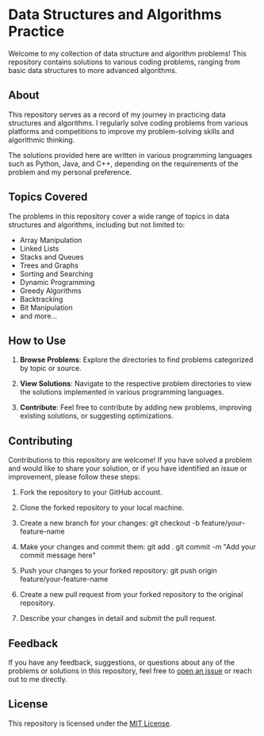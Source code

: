 # Data Structures and Algorithms Practice

Welcome to my collection of data structure and algorithm problems! This repository contains solutions to various coding problems, ranging from basic data structures to more advanced algorithms.

## About

This repository serves as a record of my journey in practicing data structures and algorithms. I regularly solve coding problems from various platforms and competitions to improve my problem-solving skills and algorithmic thinking.

The solutions provided here are written in various programming languages such as Python, Java, and C++, depending on the requirements of the problem and my personal preference.

## Topics Covered

The problems in this repository cover a wide range of topics in data structures and algorithms, including but not limited to:

- Array Manipulation
- Linked Lists
- Stacks and Queues
- Trees and Graphs
- Sorting and Searching
- Dynamic Programming
- Greedy Algorithms
- Backtracking
- Bit Manipulation
- and more...

## How to Use

1. **Browse Problems**: Explore the directories to find problems categorized by topic or source.

2. **View Solutions**: Navigate to the respective problem directories to view the solutions implemented in various programming languages.

3. **Contribute**: Feel free to contribute by adding new problems, improving existing solutions, or suggesting optimizations.

## Contributing

Contributions to this repository are welcome! If you have solved a problem and would like to share your solution, or if you have identified an issue or improvement, please follow these steps:

1. Fork the repository to your GitHub account.

2. Clone the forked repository to your local machine.

3. Create a new branch for your changes:
git checkout -b feature/your-feature-name

4. Make your changes and commit them:
git add .
git commit -m "Add your commit message here"

5. Push your changes to your forked repository:
git push origin feature/your-feature-name

6. Create a new pull request from your forked repository to the original repository.

7. Describe your changes in detail and submit the pull request.

## Feedback

If you have any feedback, suggestions, or questions about any of the problems or solutions in this repository, feel free to [open an issue](https://github.com/sathwikcodes/data-structures-and-algorithms/issues) or reach out to me directly.

## License

This repository is licensed under the [MIT License](LICENSE).
